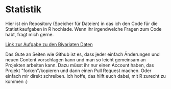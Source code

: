 # Statistik

Hier ist ein Repository (Speicher für Dateien) in das ich den Code für die Statistikaufgaben in R hochlade. Wenn ihr irgendwelche Fragen zum Code habt, fragt mich gerne.

[Link zur Aufgabe zu den Bivariaten Daten](/BivariateDaten.html)

Das Gute an Seiten wie Github ist es, dass jeder einfach Änderungen und neuen Content vorschlagen kann und man so leicht gemeinsam an Projekten arbeiten kann. Dazu müsst ihr nur einen Account haben, das Projekt "forken"/kopieren und dann einen Pull Request machen. Oder einfach mir direkt schreiben. Ich hoffe, das hilft euch dabei, mit R zurecht zu kommen :)

